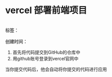 # vercel 部署前端项目

<div style="color: red;padding: 16px 0; font-weight: 600;color: rgb(82 82 82); display: flex;gap: 10px;">
    <span>标签：</span>
    <Badge type="tip" text="工作" />
    <Badge type="tip" text="初始化" />
    <Badge type="tip" text="原子化" />
</div>

<div style="color: red; font-weight: 600;color: rgb(82 82 82);">
    <span>创建时间：</span>
    <Badge type="tip" text="2024-05-12" />
</div>

1. 首先将代码提交到GitHub的仓库中
2. 用github账号登录到vercel官网中

当你提交代码后，他会自动将你提交的代码进行应用

